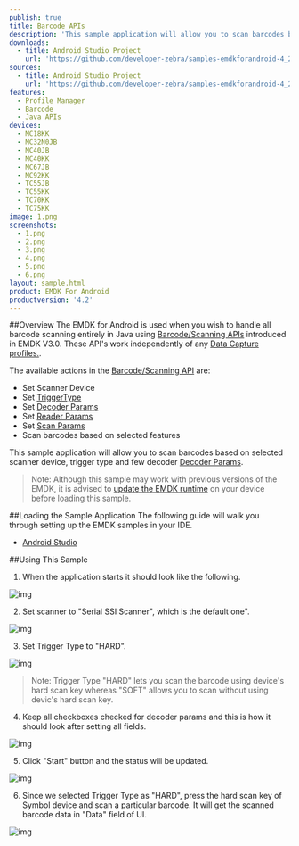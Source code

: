 ```yaml
---
publish: true
title: Barcode APIs
description: 'This sample application will allow you to scan barcodes based on selected scanner device, trigger type and a few decoder Decoder Params.'
downloads:
  - title: Android Studio Project
    url: 'https://github.com/developer-zebra/samples-emdkforandroid-4_2/archive/BarcodeSample1.zip'
sources:
  - title: Android Studio Project
    url: 'https://github.com/developer-zebra/samples-emdkforandroid-4_2/tree/BarcodeSample1'
features:
  - Profile Manager
  - Barcode
  - Java APIs
devices:
  - MC18KK
  - MC32N0JB
  - MC40JB
  - MC40KK
  - MC67JB
  - MC92KK
  - TC55JB
  - TC55KK
  - TC70KK
  - TC75KK
image: 1.png
screenshots:
  - 1.png
  - 2.png
  - 3.png
  - 4.png
  - 5.png
  - 6.png
layout: sample.html
product: EMDK For Android
productversion: '4.2'
---
```


##Overview
The EMDK for Android is used when you wish to handle all barcode scanning entirely in Java using [Barcode/Scanning APIs](/emdk-for-android/4-2/api) introduced in EMDK V3.0. These API's work independently of any [Data Capture profiles.](/emdk-for-android/4-2/mx/data-capture/barcode).  

The available actions in the [Barcode/Scanning API](/emdk-for-android/4-2/api) are:
  
* Set Scanner Device  
* Set [TriggerType](/emdk-for-android/4-2/api/barcode/Scanner)
* Set [Decoder Params](/emdk-for-android/4-2/api/barcode/ScannerConfig-DecoderParams)
* Set [Reader Params](/emdk-for-android/4-2/api/barcode/ScannerConfig-ReaderParams)
* Set [Scan Params](/emdk-for-android/4-2/api/barcode/ScannerConfig-ScanParams)
* Scan barcodes based on selected features   

This sample application will allow you to scan barcodes based on selected scanner device, trigger type and few decoder [Decoder Params](/emdk-for-android/4-2/api/barcode/ScannerConfig-DecoderParams).


>Note: Although this sample may work with previous versions of the EMDK, it is advised to [update the EMDK runtime](../../guide/setupDevice/) on your device before loading this sample.

##Loading the Sample Application
The following guide will walk you through setting up the EMDK samples in your IDE.

* [Android Studio](/emdk-for-android/4-2/guide/emdksamples_androidstudio)


##Using This Sample
1. When the application starts it should look like the following.
  
  ![img](barcode_1.png)
  
2. Set scanner to "Serial SSI Scanner", which is the default one". 

  ![img](../../images/samples/barcode_2.png)

3. Set Trigger Type to "HARD".

  ![img](barcode_3.png)

  > Note: Trigger Type "HARD" lets you scan the barcode using device's hard scan key whereas "SOFT" allows you to scan without using devic's hard scan key.

4. Keep all checkboxes checked for decoder params and this is how it should look after setting all fields.
    
  ![img](barcode_4.png)    

5. Click "Start" button and the status will be updated.

  ![img](../../images/samples/barcode_5.png) 
 
6. Since we selected Trigger Type as "HARD", press the hard scan key of Symbol device and scan a particular barcode. It will get the scanned barcode data in "Data" field of UI.
   
  ![img](barcode_6.png)  
  
















